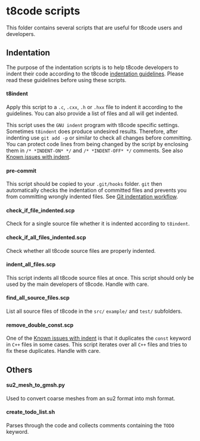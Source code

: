 # t8code scripts

This folder contains several scripts that are useful for t8code users and developers.

## Indentation

The purpose of the indentation scripts is to help t8code developers to indent their code according to the t8code [indentation guidelines](https://github.com/holke/t8code/wiki/Coding-Guideline#indentation). Please read these guidelines before using these scripts.

#### t8indent

Apply this script to a `.c`, `.cxx`, `.h` or `.hxx` file to indent it according to the guidelines.
You can also provide a list of files and all will get indented.

This script uses the `GNU indent` program with t8code specific settings.
Sometimes `t8indent` does produce undesired results. Therefore, after indenting use `git add -p` or similar to check all changes before committing. You can protect code lines from being changed by the script by enclosing them in `/* *INDENT-ON* */` and `/* *INDENT-OFF* */` comments.
See also [Known issues with indent](https://github.com/holke/t8code/wiki/Known-issues-with-the-indent-script).

#### pre-commit

This script should be copied to your `.git/hooks` folder. `git` then automatically checks the indentation of committed files and prevents you from committing wrongly indented files. See [Git indentation workflow](https://github.com/holke/t8code/wiki/Coding-Guideline#git-indentation-workflow).

#### check_if_file_indented.scp

Check for a single source file whether it is indented according to `t8indent`.

#### check_if_all_files_indented.scp

Check whether all t8code source files are properly indented.

#### indent_all_files.scp

This script indents all t8code source files at once. This script should only be used by the main developers of t8code. Handle with care.

#### find_all_source_files.scp

List all source files of t8code in the `src/` `example/` and `test/` subfolders.

#### remove_double_const.scp

One of the [Known issues with indent](https://github.com/holke/t8code/wiki/Known-issues-with-the-indent-script) is that it duplicates the `const` keyword in `C++` files in some cases. This script iterates over all `C++` files and tries to fix these duplicates. Handle with care.

## Others

#### su2_mesh_to_gmsh.py

Used to convert coarse meshes from an su2 format into msh format.

#### create_todo_list.sh

Parses through the code and collects comments containing the `TODO` keyword.
